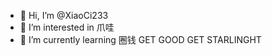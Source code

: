 - 👋 Hi, I’m @XiaoCi233
- 👀 I’m interested in 爪哇
- 🌱 I’m currently learning 圈钱
GET GOOD GET STARLINGHT

<!---
XiaoCi233/XiaoCi233 is a ✨ special ✨ repository because its `README.md` (this file) appears on your GitHub profile.
You can click the Preview link to take a look at your changes.
--->
